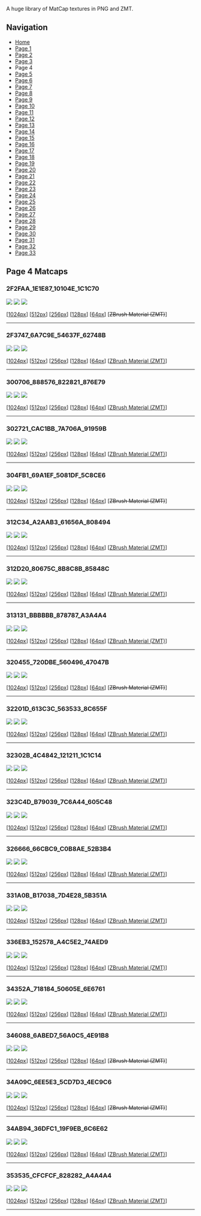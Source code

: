 A huge library of MatCap textures in PNG and ZMT.


## Navigation
* [Home](/)
* [Page 1](PAGE-1.md)
* [Page 2](PAGE-2.md)
* [Page 3](PAGE-3.md)
* Page 4
* [Page 5](PAGE-5.md)
* [Page 6](PAGE-6.md)
* [Page 7](PAGE-7.md)
* [Page 8](PAGE-8.md)
* [Page 9](PAGE-9.md)
* [Page 10](PAGE-10.md)
* [Page 11](PAGE-11.md)
* [Page 12](PAGE-12.md)
* [Page 13](PAGE-13.md)
* [Page 14](PAGE-14.md)
* [Page 15](PAGE-15.md)
* [Page 16](PAGE-16.md)
* [Page 17](PAGE-17.md)
* [Page 18](PAGE-18.md)
* [Page 19](PAGE-19.md)
* [Page 20](PAGE-20.md)
* [Page 21](PAGE-21.md)
* [Page 22](PAGE-22.md)
* [Page 23](PAGE-23.md)
* [Page 24](PAGE-24.md)
* [Page 25](PAGE-25.md)
* [Page 26](PAGE-26.md)
* [Page 27](PAGE-27.md)
* [Page 28](PAGE-28.md)
* [Page 29](PAGE-29.md)
* [Page 30](PAGE-30.md)
* [Page 31](PAGE-31.md)
* [Page 32](PAGE-32.md)
* [Page 33](PAGE-33.md)
## Page 4 Matcaps
### 2F2FAA_1E1E87_10104E_1C1C70
![](preview/2F2FAA_1E1E87_10104E_1C1C70-preview.png)
![](thumbnail/2F2FAA_1E1E87_10104E_1C1C70.jpg)
![](palette/2F2FAA_1E1E87_10104E_1C1C70-palette.png)

[[1024px](https://github.com/nidorx/matcaps/raw/master/1024/2F2FAA_1E1E87_10104E_1C1C70.png)]
[[512px](https://github.com/nidorx/matcaps/raw/master/512/2F2FAA_1E1E87_10104E_1C1C70-512px.png)]
[[256px](https://github.com/nidorx/matcaps/raw/master/256/2F2FAA_1E1E87_10104E_1C1C70-256px.png)]
[[128px](https://github.com/nidorx/matcaps/raw/master/128/2F2FAA_1E1E87_10104E_1C1C70-128px.png)]
[[64px](https://github.com/nidorx/matcaps/raw/master/64/2F2FAA_1E1E87_10104E_1C1C70-64px.png)]
[~~ZBrush Material (ZMT)~~]

---
### 2F3747_6A7C9E_54637F_62748B
![](preview/2F3747_6A7C9E_54637F_62748B-preview.png)
![](thumbnail/2F3747_6A7C9E_54637F_62748B.jpg)
![](palette/2F3747_6A7C9E_54637F_62748B-palette.png)

[[1024px](https://github.com/nidorx/matcaps/raw/master/1024/2F3747_6A7C9E_54637F_62748B.png)]
[[512px](https://github.com/nidorx/matcaps/raw/master/512/2F3747_6A7C9E_54637F_62748B-512px.png)]
[[256px](https://github.com/nidorx/matcaps/raw/master/256/2F3747_6A7C9E_54637F_62748B-256px.png)]
[[128px](https://github.com/nidorx/matcaps/raw/master/128/2F3747_6A7C9E_54637F_62748B-128px.png)]
[[64px](https://github.com/nidorx/matcaps/raw/master/64/2F3747_6A7C9E_54637F_62748B-64px.png)]
[[ZBrush Material (ZMT)](https://github.com/nidorx/matcaps/raw/master/zmt/2F3747_6A7C9E_54637F_62748B.zmt)]

---
### 300706_888576_822821_876E79
![](preview/300706_888576_822821_876E79-preview.png)
![](thumbnail/300706_888576_822821_876E79.jpg)
![](palette/300706_888576_822821_876E79-palette.png)

[[1024px](https://github.com/nidorx/matcaps/raw/master/1024/300706_888576_822821_876E79.png)]
[[512px](https://github.com/nidorx/matcaps/raw/master/512/300706_888576_822821_876E79-512px.png)]
[[256px](https://github.com/nidorx/matcaps/raw/master/256/300706_888576_822821_876E79-256px.png)]
[[128px](https://github.com/nidorx/matcaps/raw/master/128/300706_888576_822821_876E79-128px.png)]
[[64px](https://github.com/nidorx/matcaps/raw/master/64/300706_888576_822821_876E79-64px.png)]
[[ZBrush Material (ZMT)](https://github.com/nidorx/matcaps/raw/master/zmt/300706_888576_822821_876E79.zmt)]

---
### 302721_CAC1BB_7A706A_91959B
![](preview/302721_CAC1BB_7A706A_91959B-preview.png)
![](thumbnail/302721_CAC1BB_7A706A_91959B.jpg)
![](palette/302721_CAC1BB_7A706A_91959B-palette.png)

[[1024px](https://github.com/nidorx/matcaps/raw/master/1024/302721_CAC1BB_7A706A_91959B.png)]
[[512px](https://github.com/nidorx/matcaps/raw/master/512/302721_CAC1BB_7A706A_91959B-512px.png)]
[[256px](https://github.com/nidorx/matcaps/raw/master/256/302721_CAC1BB_7A706A_91959B-256px.png)]
[[128px](https://github.com/nidorx/matcaps/raw/master/128/302721_CAC1BB_7A706A_91959B-128px.png)]
[[64px](https://github.com/nidorx/matcaps/raw/master/64/302721_CAC1BB_7A706A_91959B-64px.png)]
[[ZBrush Material (ZMT)](https://github.com/nidorx/matcaps/raw/master/zmt/302721_CAC1BB_7A706A_91959B.zmt)]

---
### 304FB1_69A1EF_5081DF_5C8CE6
![](preview/304FB1_69A1EF_5081DF_5C8CE6-preview.png)
![](thumbnail/304FB1_69A1EF_5081DF_5C8CE6.jpg)
![](palette/304FB1_69A1EF_5081DF_5C8CE6-palette.png)

[[1024px](https://github.com/nidorx/matcaps/raw/master/1024/304FB1_69A1EF_5081DF_5C8CE6.png)]
[[512px](https://github.com/nidorx/matcaps/raw/master/512/304FB1_69A1EF_5081DF_5C8CE6-512px.png)]
[[256px](https://github.com/nidorx/matcaps/raw/master/256/304FB1_69A1EF_5081DF_5C8CE6-256px.png)]
[[128px](https://github.com/nidorx/matcaps/raw/master/128/304FB1_69A1EF_5081DF_5C8CE6-128px.png)]
[[64px](https://github.com/nidorx/matcaps/raw/master/64/304FB1_69A1EF_5081DF_5C8CE6-64px.png)]
[~~ZBrush Material (ZMT)~~]

---
### 312C34_A2AAB3_61656A_808494
![](preview/312C34_A2AAB3_61656A_808494-preview.png)
![](thumbnail/312C34_A2AAB3_61656A_808494.jpg)
![](palette/312C34_A2AAB3_61656A_808494-palette.png)

[[1024px](https://github.com/nidorx/matcaps/raw/master/1024/312C34_A2AAB3_61656A_808494.png)]
[[512px](https://github.com/nidorx/matcaps/raw/master/512/312C34_A2AAB3_61656A_808494-512px.png)]
[[256px](https://github.com/nidorx/matcaps/raw/master/256/312C34_A2AAB3_61656A_808494-256px.png)]
[[128px](https://github.com/nidorx/matcaps/raw/master/128/312C34_A2AAB3_61656A_808494-128px.png)]
[[64px](https://github.com/nidorx/matcaps/raw/master/64/312C34_A2AAB3_61656A_808494-64px.png)]
[[ZBrush Material (ZMT)](https://github.com/nidorx/matcaps/raw/master/zmt/312C34_A2AAB3_61656A_808494.zmt)]

---
### 312D20_80675C_8B8C8B_85848C
![](preview/312D20_80675C_8B8C8B_85848C-preview.png)
![](thumbnail/312D20_80675C_8B8C8B_85848C.jpg)
![](palette/312D20_80675C_8B8C8B_85848C-palette.png)

[[1024px](https://github.com/nidorx/matcaps/raw/master/1024/312D20_80675C_8B8C8B_85848C.png)]
[[512px](https://github.com/nidorx/matcaps/raw/master/512/312D20_80675C_8B8C8B_85848C-512px.png)]
[[256px](https://github.com/nidorx/matcaps/raw/master/256/312D20_80675C_8B8C8B_85848C-256px.png)]
[[128px](https://github.com/nidorx/matcaps/raw/master/128/312D20_80675C_8B8C8B_85848C-128px.png)]
[[64px](https://github.com/nidorx/matcaps/raw/master/64/312D20_80675C_8B8C8B_85848C-64px.png)]
[[ZBrush Material (ZMT)](https://github.com/nidorx/matcaps/raw/master/zmt/312D20_80675C_8B8C8B_85848C.zmt)]

---
### 313131_BBBBBB_878787_A3A4A4
![](preview/313131_BBBBBB_878787_A3A4A4-preview.png)
![](thumbnail/313131_BBBBBB_878787_A3A4A4.jpg)
![](palette/313131_BBBBBB_878787_A3A4A4-palette.png)

[[1024px](https://github.com/nidorx/matcaps/raw/master/1024/313131_BBBBBB_878787_A3A4A4.png)]
[[512px](https://github.com/nidorx/matcaps/raw/master/512/313131_BBBBBB_878787_A3A4A4-512px.png)]
[[256px](https://github.com/nidorx/matcaps/raw/master/256/313131_BBBBBB_878787_A3A4A4-256px.png)]
[[128px](https://github.com/nidorx/matcaps/raw/master/128/313131_BBBBBB_878787_A3A4A4-128px.png)]
[[64px](https://github.com/nidorx/matcaps/raw/master/64/313131_BBBBBB_878787_A3A4A4-64px.png)]
[[ZBrush Material (ZMT)](https://github.com/nidorx/matcaps/raw/master/zmt/313131_BBBBBB_878787_A3A4A4.zmt)]

---
### 320455_720DBE_560496_47047B
![](preview/320455_720DBE_560496_47047B-preview.png)
![](thumbnail/320455_720DBE_560496_47047B.jpg)
![](palette/320455_720DBE_560496_47047B-palette.png)

[[1024px](https://github.com/nidorx/matcaps/raw/master/1024/320455_720DBE_560496_47047B.png)]
[[512px](https://github.com/nidorx/matcaps/raw/master/512/320455_720DBE_560496_47047B-512px.png)]
[[256px](https://github.com/nidorx/matcaps/raw/master/256/320455_720DBE_560496_47047B-256px.png)]
[[128px](https://github.com/nidorx/matcaps/raw/master/128/320455_720DBE_560496_47047B-128px.png)]
[[64px](https://github.com/nidorx/matcaps/raw/master/64/320455_720DBE_560496_47047B-64px.png)]
[~~ZBrush Material (ZMT)~~]

---
### 32201D_613C3C_563533_8C655F
![](preview/32201D_613C3C_563533_8C655F-preview.png)
![](thumbnail/32201D_613C3C_563533_8C655F.jpg)
![](palette/32201D_613C3C_563533_8C655F-palette.png)

[[1024px](https://github.com/nidorx/matcaps/raw/master/1024/32201D_613C3C_563533_8C655F.png)]
[[512px](https://github.com/nidorx/matcaps/raw/master/512/32201D_613C3C_563533_8C655F-512px.png)]
[[256px](https://github.com/nidorx/matcaps/raw/master/256/32201D_613C3C_563533_8C655F-256px.png)]
[[128px](https://github.com/nidorx/matcaps/raw/master/128/32201D_613C3C_563533_8C655F-128px.png)]
[[64px](https://github.com/nidorx/matcaps/raw/master/64/32201D_613C3C_563533_8C655F-64px.png)]
[[ZBrush Material (ZMT)](https://github.com/nidorx/matcaps/raw/master/zmt/32201D_613C3C_563533_8C655F.zmt)]

---
### 32302B_4C4842_121211_1C1C14
![](preview/32302B_4C4842_121211_1C1C14-preview.png)
![](thumbnail/32302B_4C4842_121211_1C1C14.jpg)
![](palette/32302B_4C4842_121211_1C1C14-palette.png)

[[1024px](https://github.com/nidorx/matcaps/raw/master/1024/32302B_4C4842_121211_1C1C14.png)]
[[512px](https://github.com/nidorx/matcaps/raw/master/512/32302B_4C4842_121211_1C1C14-512px.png)]
[[256px](https://github.com/nidorx/matcaps/raw/master/256/32302B_4C4842_121211_1C1C14-256px.png)]
[[128px](https://github.com/nidorx/matcaps/raw/master/128/32302B_4C4842_121211_1C1C14-128px.png)]
[[64px](https://github.com/nidorx/matcaps/raw/master/64/32302B_4C4842_121211_1C1C14-64px.png)]
[[ZBrush Material (ZMT)](https://github.com/nidorx/matcaps/raw/master/zmt/32302B_4C4842_121211_1C1C14.zmt)]

---
### 323C4D_B79039_7C6A44_605C48
![](preview/323C4D_B79039_7C6A44_605C48-preview.png)
![](thumbnail/323C4D_B79039_7C6A44_605C48.jpg)
![](palette/323C4D_B79039_7C6A44_605C48-palette.png)

[[1024px](https://github.com/nidorx/matcaps/raw/master/1024/323C4D_B79039_7C6A44_605C48.png)]
[[512px](https://github.com/nidorx/matcaps/raw/master/512/323C4D_B79039_7C6A44_605C48-512px.png)]
[[256px](https://github.com/nidorx/matcaps/raw/master/256/323C4D_B79039_7C6A44_605C48-256px.png)]
[[128px](https://github.com/nidorx/matcaps/raw/master/128/323C4D_B79039_7C6A44_605C48-128px.png)]
[[64px](https://github.com/nidorx/matcaps/raw/master/64/323C4D_B79039_7C6A44_605C48-64px.png)]
[[ZBrush Material (ZMT)](https://github.com/nidorx/matcaps/raw/master/zmt/323C4D_B79039_7C6A44_605C48.zmt)]

---
### 326666_66CBC9_C0B8AE_52B3B4
![](preview/326666_66CBC9_C0B8AE_52B3B4-preview.png)
![](thumbnail/326666_66CBC9_C0B8AE_52B3B4.jpg)
![](palette/326666_66CBC9_C0B8AE_52B3B4-palette.png)

[[1024px](https://github.com/nidorx/matcaps/raw/master/1024/326666_66CBC9_C0B8AE_52B3B4.png)]
[[512px](https://github.com/nidorx/matcaps/raw/master/512/326666_66CBC9_C0B8AE_52B3B4-512px.png)]
[[256px](https://github.com/nidorx/matcaps/raw/master/256/326666_66CBC9_C0B8AE_52B3B4-256px.png)]
[[128px](https://github.com/nidorx/matcaps/raw/master/128/326666_66CBC9_C0B8AE_52B3B4-128px.png)]
[[64px](https://github.com/nidorx/matcaps/raw/master/64/326666_66CBC9_C0B8AE_52B3B4-64px.png)]
[[ZBrush Material (ZMT)](https://github.com/nidorx/matcaps/raw/master/zmt/326666_66CBC9_C0B8AE_52B3B4.zmt)]

---
### 331A0B_B17038_7D4E28_5B351A
![](preview/331A0B_B17038_7D4E28_5B351A-preview.png)
![](thumbnail/331A0B_B17038_7D4E28_5B351A.jpg)
![](palette/331A0B_B17038_7D4E28_5B351A-palette.png)

[[1024px](https://github.com/nidorx/matcaps/raw/master/1024/331A0B_B17038_7D4E28_5B351A.png)]
[[512px](https://github.com/nidorx/matcaps/raw/master/512/331A0B_B17038_7D4E28_5B351A-512px.png)]
[[256px](https://github.com/nidorx/matcaps/raw/master/256/331A0B_B17038_7D4E28_5B351A-256px.png)]
[[128px](https://github.com/nidorx/matcaps/raw/master/128/331A0B_B17038_7D4E28_5B351A-128px.png)]
[[64px](https://github.com/nidorx/matcaps/raw/master/64/331A0B_B17038_7D4E28_5B351A-64px.png)]
[[ZBrush Material (ZMT)](https://github.com/nidorx/matcaps/raw/master/zmt/331A0B_B17038_7D4E28_5B351A.zmt)]

---
### 336EB3_152578_A4C5E2_74AED9
![](preview/336EB3_152578_A4C5E2_74AED9-preview.png)
![](thumbnail/336EB3_152578_A4C5E2_74AED9.jpg)
![](palette/336EB3_152578_A4C5E2_74AED9-palette.png)

[[1024px](https://github.com/nidorx/matcaps/raw/master/1024/336EB3_152578_A4C5E2_74AED9.png)]
[[512px](https://github.com/nidorx/matcaps/raw/master/512/336EB3_152578_A4C5E2_74AED9-512px.png)]
[[256px](https://github.com/nidorx/matcaps/raw/master/256/336EB3_152578_A4C5E2_74AED9-256px.png)]
[[128px](https://github.com/nidorx/matcaps/raw/master/128/336EB3_152578_A4C5E2_74AED9-128px.png)]
[[64px](https://github.com/nidorx/matcaps/raw/master/64/336EB3_152578_A4C5E2_74AED9-64px.png)]
[[ZBrush Material (ZMT)](https://github.com/nidorx/matcaps/raw/master/zmt/336EB3_152578_A4C5E2_74AED9.zmt)]

---
### 34352A_718184_50605E_6E6761
![](preview/34352A_718184_50605E_6E6761-preview.png)
![](thumbnail/34352A_718184_50605E_6E6761.jpg)
![](palette/34352A_718184_50605E_6E6761-palette.png)

[[1024px](https://github.com/nidorx/matcaps/raw/master/1024/34352A_718184_50605E_6E6761.png)]
[[512px](https://github.com/nidorx/matcaps/raw/master/512/34352A_718184_50605E_6E6761-512px.png)]
[[256px](https://github.com/nidorx/matcaps/raw/master/256/34352A_718184_50605E_6E6761-256px.png)]
[[128px](https://github.com/nidorx/matcaps/raw/master/128/34352A_718184_50605E_6E6761-128px.png)]
[[64px](https://github.com/nidorx/matcaps/raw/master/64/34352A_718184_50605E_6E6761-64px.png)]
[[ZBrush Material (ZMT)](https://github.com/nidorx/matcaps/raw/master/zmt/34352A_718184_50605E_6E6761.zmt)]

---
### 346088_6ABED7_56A0C5_4E91B8
![](preview/346088_6ABED7_56A0C5_4E91B8-preview.png)
![](thumbnail/346088_6ABED7_56A0C5_4E91B8.jpg)
![](palette/346088_6ABED7_56A0C5_4E91B8-palette.png)

[[1024px](https://github.com/nidorx/matcaps/raw/master/1024/346088_6ABED7_56A0C5_4E91B8.png)]
[[512px](https://github.com/nidorx/matcaps/raw/master/512/346088_6ABED7_56A0C5_4E91B8-512px.png)]
[[256px](https://github.com/nidorx/matcaps/raw/master/256/346088_6ABED7_56A0C5_4E91B8-256px.png)]
[[128px](https://github.com/nidorx/matcaps/raw/master/128/346088_6ABED7_56A0C5_4E91B8-128px.png)]
[[64px](https://github.com/nidorx/matcaps/raw/master/64/346088_6ABED7_56A0C5_4E91B8-64px.png)]
[~~ZBrush Material (ZMT)~~]

---
### 34A09C_6EE5E3_5CD7D3_4EC9C6
![](preview/34A09C_6EE5E3_5CD7D3_4EC9C6-preview.png)
![](thumbnail/34A09C_6EE5E3_5CD7D3_4EC9C6.jpg)
![](palette/34A09C_6EE5E3_5CD7D3_4EC9C6-palette.png)

[[1024px](https://github.com/nidorx/matcaps/raw/master/1024/34A09C_6EE5E3_5CD7D3_4EC9C6.png)]
[[512px](https://github.com/nidorx/matcaps/raw/master/512/34A09C_6EE5E3_5CD7D3_4EC9C6-512px.png)]
[[256px](https://github.com/nidorx/matcaps/raw/master/256/34A09C_6EE5E3_5CD7D3_4EC9C6-256px.png)]
[[128px](https://github.com/nidorx/matcaps/raw/master/128/34A09C_6EE5E3_5CD7D3_4EC9C6-128px.png)]
[[64px](https://github.com/nidorx/matcaps/raw/master/64/34A09C_6EE5E3_5CD7D3_4EC9C6-64px.png)]
[~~ZBrush Material (ZMT)~~]

---
### 34AB94_36DFC1_19F9EB_6C6E62
![](preview/34AB94_36DFC1_19F9EB_6C6E62-preview.png)
![](thumbnail/34AB94_36DFC1_19F9EB_6C6E62.jpg)
![](palette/34AB94_36DFC1_19F9EB_6C6E62-palette.png)

[[1024px](https://github.com/nidorx/matcaps/raw/master/1024/34AB94_36DFC1_19F9EB_6C6E62.png)]
[[512px](https://github.com/nidorx/matcaps/raw/master/512/34AB94_36DFC1_19F9EB_6C6E62-512px.png)]
[[256px](https://github.com/nidorx/matcaps/raw/master/256/34AB94_36DFC1_19F9EB_6C6E62-256px.png)]
[[128px](https://github.com/nidorx/matcaps/raw/master/128/34AB94_36DFC1_19F9EB_6C6E62-128px.png)]
[[64px](https://github.com/nidorx/matcaps/raw/master/64/34AB94_36DFC1_19F9EB_6C6E62-64px.png)]
[[ZBrush Material (ZMT)](https://github.com/nidorx/matcaps/raw/master/zmt/34AB94_36DFC1_19F9EB_6C6E62.zmt)]

---
### 353535_CFCFCF_828282_A4A4A4
![](preview/353535_CFCFCF_828282_A4A4A4-preview.png)
![](thumbnail/353535_CFCFCF_828282_A4A4A4.jpg)
![](palette/353535_CFCFCF_828282_A4A4A4-palette.png)

[[1024px](https://github.com/nidorx/matcaps/raw/master/1024/353535_CFCFCF_828282_A4A4A4.png)]
[[512px](https://github.com/nidorx/matcaps/raw/master/512/353535_CFCFCF_828282_A4A4A4-512px.png)]
[[256px](https://github.com/nidorx/matcaps/raw/master/256/353535_CFCFCF_828282_A4A4A4-256px.png)]
[[128px](https://github.com/nidorx/matcaps/raw/master/128/353535_CFCFCF_828282_A4A4A4-128px.png)]
[[64px](https://github.com/nidorx/matcaps/raw/master/64/353535_CFCFCF_828282_A4A4A4-64px.png)]
[[ZBrush Material (ZMT)](https://github.com/nidorx/matcaps/raw/master/zmt/353535_CFCFCF_828282_A4A4A4.zmt)]

---